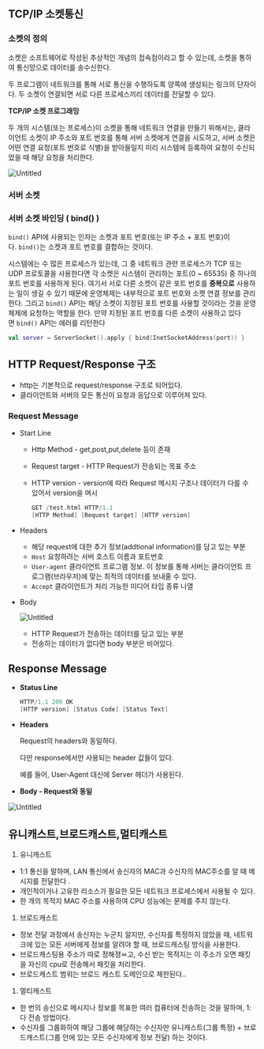 ## TCP/IP 소켓통신

### 소켓의 정의

소켓은 소프트웨어로 작성된 추상적인 개념의 접속점이라고 할 수 있는데, 소켓을 통하여 통신망으로 데이터를 송수신한다.

두 프로그램이 네트워크를 통해 서로 통신을 수행하도록 양쪽에 생성되는 링크의 단자이다. 두 소켓이 연결되면 서로 다른 프로세스끼리 데이터를 전달할 수 있다.

**TCP/IP 소켓 프로그래밍**

두 개의 시스템(또는 프로세스)이 소켓을 통해 네트워크 연결을 만들기 위해서는, 클라이언트 소켓이 IP 주소와 포트 번호를 통해 서버 소켓에게 연결을 시도하고, 서버 소켓은 어떤 연결 요청(포트 번호로 식별)을 받아들일지 미리 시스템에 등록하여 요청이 수신되었을 때 해당 요청을 처리한다.

![Untitled](https://prod-files-secure.s3.us-west-2.amazonaws.com/2503eb61-3370-44dd-9aa2-fc838225e698/7072640f-3813-4115-965a-668a3da08267/Untitled.png)

### 서버 소켓

### **서버 소켓 바인딩 ( bind() )**

`bind()` API에 사용되는 인자는 소켓과 포트 번호(또는 IP 주소 + 포트 번호)이다. `bind()`는 소켓과 포트 번호를 결합하는 것이다.

시스템에는 수 많은 프로세스가 있는데, 그 중 네트워크 관련 프로세스가 TCP 또는 UDP 프로토콜을 사용한다면 각 소켓은 시스템이 관리하는 포트(0 ~ 65535) 중 하나의 포트 번호를 사용하게 된다. 여기서 서로 다른 소켓이 같은 포트 번호를 **중복으로** 사용하는 일이 생길 수 있기 때문에 운영체제는 내부적으로 포트 번호와 소켓 연결 정보를 관리한다. 그리고 `bind()` API는 해당 소켓이 지정된 포트 번호를 사용할 것이라는 것을 운영체제에 요청하는 역할을 한다. 만약 지정된 포트 번호를 다른 소켓이 사용하고 있다면 `bind()` API는 에러를 리턴한다

```kotlin
val server = ServerSocket().apply { bind(InetSocketAddress(port)) }
```

## **HTTP Request/Response 구조**

- http는 기본적으로 request/response 구조로 되어있다.
- 클라이언트와 서버의 모든 통신이 요청과 응답으로 이루어져 있다.

### Request Message

- Start Line
  - Http Method - get,post,put,delete 등이 존재
  - Request target -  HTTP Request가 전송되는 목표 주소
  - HTTP version - version에 따라 Request 메시지 구조나 데이터가 다를 수 있어서 version을 며시

    ```kotlin
    GET /test.html HTTP/1.1
    [HTTP Method] [Request target] [HTTP version]
    ```

- Headers
  - 해당 request에 대한 추가 정보(addtional information)를 담고 있는 부분
  - `Host` 요청하려는 서버 호스트 이름과 포트번호
  - `User-agent` 클라이언트 프로그램 정보. 이 정보를 통해 서버는 클라이언트 프로그램(브라우저)에 맞는 최적의 데이터를 보내줄 수 있다.
  - `Accept` 클라이언트가 처리 가능한 미디어 타입 종류 나열
- Body

  ![Untitled](https://prod-files-secure.s3.us-west-2.amazonaws.com/2503eb61-3370-44dd-9aa2-fc838225e698/4c846d2c-03fd-4006-a4c4-dd683214609d/Untitled.png)

  - HTTP Request가 전송하는 데이터를 담고 있는 부분
  - 전송하는 데이터가 없다면 body 부분은 비어있다.

## Response Message

- **Status Line**

    ```kotlin
    HTTP/1.1 200 OK
    [HTTP version] [Status Code] [Status Text]
    ```

- **Headers**

  Request의 headers와 동일하다.

  다만 response에서만 사용되는 header 값들이 있다.

  예를 들어, User-Agent 대신에 Server 헤더가 사용된다.

- **Body - Request와 동일**

![Untitled](https://prod-files-secure.s3.us-west-2.amazonaws.com/2503eb61-3370-44dd-9aa2-fc838225e698/7ad6ae2e-0588-4fe2-a80f-34a06b6f4d2a/Untitled.png)

## 유니캐스트,브로드캐스트,멀티캐스트

1. 유니캐스트
- 1:1 통신을 말하며, LAN 통신에서 송신자의 MAC과 수신자의 MAC주소를 알 때 메시지를 전달한다 .
- 개인적이거나 고유한 리소스가 필요한 모든 네트워크 프로세스에서 사용될 수 있다.
- 한 개의 목적지 MAC 주소를 사용하여 CPU 성능에는 문제를 주지 않는다.
1. 브로드캐스트
- 정보 전달 과정에서 송신자는 누군지 알지만, 수신자를 특정하지 않았을 때, 네트워크에 있는 모든 서버에게 정보를 알려야 할 때, 브로드캐스팅 방식을 사용한다.
- 브로드캐스팅용 주소가 따로 정해졍ㅆ고, 수신 받는 목적지는 이 주소가 오면 패킷을 자신의 cpu로 전송해서 패킷을 처리한다.
- 브로드캐스트 범위는 브로드 캐스트 도메인으로 제한된다..
1. 멀티캐스트
- 한 번의 송신으로 메시지나 정보를 목표한 여러 컴퓨터에 전송하는 것을 말하며, 1:다 전송 방법이다.
- 수신자를 그룹화하여 해당 그룹에 해당하는 수신자만 유니캐스트(그룹 특정) + 브로드캐스트(그룹 안에 있는 모든 수신자에게 정보 전달) 하는 것이다.